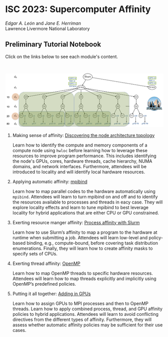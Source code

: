 # ISC 2023: Supercomputer Affinity 

*Edgar A. León* and *Jane E. Herriman*<br>
Lawrence Livermore National Laboratory

## Preliminary Tutorial Notebook 

Click on the links below to see each module's content.

<br>
<p align="center">
   <img src="../figures/sierra.png" width="750"/>
</p>


1. Making sense of affinity: [Discovering the node architecture topology](module1.md)

   Learn how to identify the compute and memory components of a compute node using `hwloc` before learning how to leverage these resources to improve program performance. This includes identifying the node's GPUs, cores, hardware threads, cache hierarchy, NUMA domains, and network interfaces. Furthermore, attendees will be introduced to locality and will identify local hardware resources.

2. Applying automatic affinity: [mpibind](module2.md)

   Learn how to map parallel codes to the hardware automatically using `mpibind`. Attendees will learn to turn mpibind on and off and to identify the resources available to processes and threads in eacy case. They will explore locality effects and learn to tune mpibind to best leverage locality for hybrid applications that are either CPU or GPU constrained.

3. Exerting resource manger affinity: [Process affinity with Slurm](module3.md)

   Learn how to use Slurm’s affinity to map a program to the hardware at runtime when submitting a job. Attendees will learn low-level and policy-based binding, e.g., compute-bound, before covering task distribution enumerations. Finally, they will learn how to create affinity masks to specify sets of CPUs.

4. Exerting thread affinity: [OpenMP](module4.md)

   Learn how to map OpenMP threads to specific hardware resources. Attendees will learn how to map threads explicitly and implicitly using OpenMP’s predefined policies.

5. Putting it all together: [Adding in GPUs](module5.md)

   Learn how to assign GPUs to MPI processes and then to OpenMP threads. Learn how to apply combined process, thread, and GPU affinity policies to hybrid applications. Attendees will learn to avoid conflicting directives from the different types of affinity. Furthermore, they will assess whether automatic affinity policies may be sufficient for their use cases.

